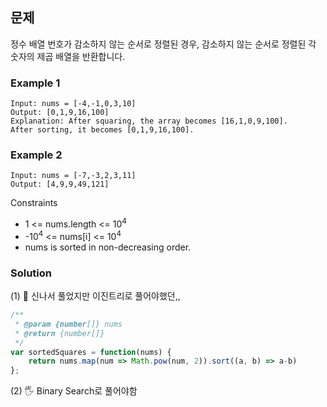## 문제

정수 배열 번호가 감소하지 않는 순서로 정렬된 경우, 감소하지 않는 순서로 정렬된 각 숫자의 제곱 배열을 반환합니다.

### Example 1
```
Input: nums = [-4,-1,0,3,10]
Output: [0,1,9,16,100]
Explanation: After squaring, the array becomes [16,1,0,9,100].
After sorting, it becomes [0,1,9,16,100].
```

### Example 2
```
Input: nums = [-7,-3,2,3,11]
Output: [4,9,9,49,121]
```

Constraints
- 1 <= nums.length <= 10<sup>4</sup>
- -10<sup>4</sup> <= nums[i] <= 10<sup>4</sup>
- nums is sorted in non-decreasing order.

### Solution
(1) 👺 신나서 풀었지만 이진트리로 풀어야했던,,
```javascript
/**
 * @param {number[]} nums
 * @return {number[]}
 */
var sortedSquares = function(nums) {
    return nums.map(num => Math.pow(num, 2)).sort((a, b) => a-b)
};
```
(2) 🖐 Binary Search로 풀어야함
```javascript

```
